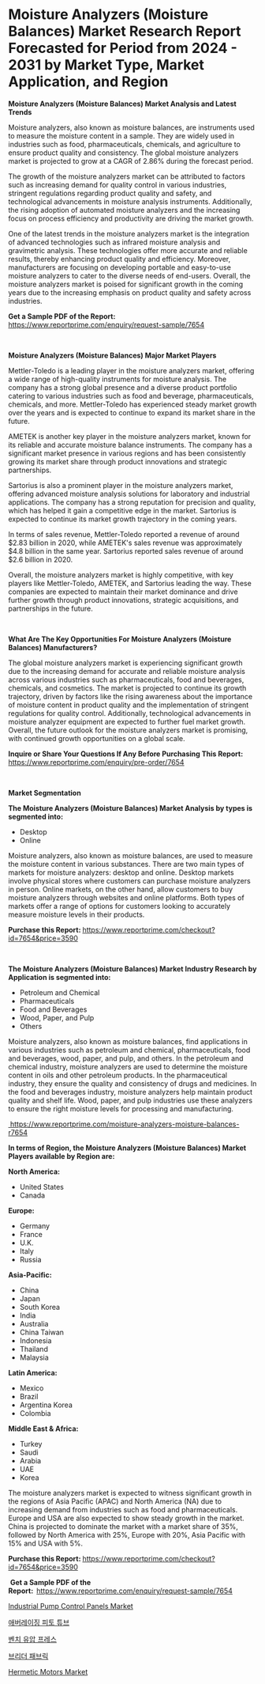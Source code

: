 <p><h1>Moisture Analyzers (Moisture Balances) Market Research Report Forecasted for Period from 2024 -  2031 by Market Type, Market Application, and Region</h1></p><p><strong>Moisture Analyzers (Moisture Balances) Market Analysis and Latest Trends</strong></p>
<p><p>Moisture analyzers, also known as moisture balances, are instruments used to measure the moisture content in a sample. They are widely used in industries such as food, pharmaceuticals, chemicals, and agriculture to ensure product quality and consistency. The global moisture analyzers market is projected to grow at a CAGR of 2.86% during the forecast period.</p><p>The growth of the moisture analyzers market can be attributed to factors such as increasing demand for quality control in various industries, stringent regulations regarding product quality and safety, and technological advancements in moisture analysis instruments. Additionally, the rising adoption of automated moisture analyzers and the increasing focus on process efficiency and productivity are driving the market growth.</p><p>One of the latest trends in the moisture analyzers market is the integration of advanced technologies such as infrared moisture analysis and gravimetric analysis. These technologies offer more accurate and reliable results, thereby enhancing product quality and efficiency. Moreover, manufacturers are focusing on developing portable and easy-to-use moisture analyzers to cater to the diverse needs of end-users. Overall, the moisture analyzers market is poised for significant growth in the coming years due to the increasing emphasis on product quality and safety across industries.</p></p>
<p><strong>Get a Sample PDF of the Report:&nbsp;</strong> <a href="https://www.reportprime.com/enquiry/request-sample/7654">https://www.reportprime.com/enquiry/request-sample/7654</a></p>
<p>&nbsp;</p>
<p><strong>Moisture Analyzers (Moisture Balances) Major Market Players</strong></p>
<p><p>Mettler-Toledo is a leading player in the moisture analyzers market, offering a wide range of high-quality instruments for moisture analysis. The company has a strong global presence and a diverse product portfolio catering to various industries such as food and beverage, pharmaceuticals, chemicals, and more. Mettler-Toledo has experienced steady market growth over the years and is expected to continue to expand its market share in the future.</p><p>AMETEK is another key player in the moisture analyzers market, known for its reliable and accurate moisture balance instruments. The company has a significant market presence in various regions and has been consistently growing its market share through product innovations and strategic partnerships.</p><p>Sartorius is also a prominent player in the moisture analyzers market, offering advanced moisture analysis solutions for laboratory and industrial applications. The company has a strong reputation for precision and quality, which has helped it gain a competitive edge in the market. Sartorius is expected to continue its market growth trajectory in the coming years.</p><p>In terms of sales revenue, Mettler-Toledo reported a revenue of around $2.83 billion in 2020, while AMETEK's sales revenue was approximately $4.8 billion in the same year. Sartorius reported sales revenue of around $2.6 billion in 2020.</p><p>Overall, the moisture analyzers market is highly competitive, with key players like Mettler-Toledo, AMETEK, and Sartorius leading the way. These companies are expected to maintain their market dominance and drive further growth through product innovations, strategic acquisitions, and partnerships in the future.</p></p>
<p>&nbsp;</p>
<p><strong>What Are The Key Opportunities For Moisture Analyzers (Moisture Balances) Manufacturers?</strong></p>
<p><p>The global moisture analyzers market is experiencing significant growth due to the increasing demand for accurate and reliable moisture analysis across various industries such as pharmaceuticals, food and beverages, chemicals, and cosmetics. The market is projected to continue its growth trajectory, driven by factors like the rising awareness about the importance of moisture content in product quality and the implementation of stringent regulations for quality control. Additionally, technological advancements in moisture analyzer equipment are expected to further fuel market growth. Overall, the future outlook for the moisture analyzers market is promising, with continued growth opportunities on a global scale.</p></p>
<p><strong>Inquire or Share Your Questions If Any Before Purchasing This Report:</strong> <a href="https://www.reportprime.com/enquiry/pre-order/7654">https://www.reportprime.com/enquiry/pre-order/7654</a></p>
<p>&nbsp;</p>
<p><strong>Market Segmentation</strong></p>
<p><strong>The Moisture Analyzers (Moisture Balances) Market Analysis by types is segmented into:</strong></p>
<p><ul><li>Desktop</li><li>Online</li></ul></p>
<p><p>Moisture analyzers, also known as moisture balances, are used to measure the moisture content in various substances. There are two main types of markets for moisture analyzers: desktop and online. Desktop markets involve physical stores where customers can purchase moisture analyzers in person. Online markets, on the other hand, allow customers to buy moisture analyzers through websites and online platforms. Both types of markets offer a range of options for customers looking to accurately measure moisture levels in their products.</p></p>
<p><strong>Purchase this Report:&nbsp;</strong><a href="https://www.reportprime.com/checkout?id=7654&price=3590">https://www.reportprime.com/checkout?id=7654&price=3590</a></p>
<p>&nbsp;</p>
<p><strong>The Moisture Analyzers (Moisture Balances) Market Industry Research by Application is segmented into:</strong></p>
<p><ul><li>Petroleum and Chemical</li><li>Pharmaceuticals</li><li>Food and Beverages</li><li>Wood, Paper, and Pulp</li><li>Others</li></ul></p>
<p><p>Moisture analyzers, also known as moisture balances, find applications in various industries such as petroleum and chemical, pharmaceuticals, food and beverages, wood, paper, and pulp, and others. In the petroleum and chemical industry, moisture analyzers are used to determine the moisture content in oils and other petroleum products. In the pharmaceutical industry, they ensure the quality and consistency of drugs and medicines. In the food and beverages industry, moisture analyzers help maintain product quality and shelf life. Wood, paper, and pulp industries use these analyzers to ensure the right moisture levels for processing and manufacturing.</p></p>
<p><a href="https://www.reportprime.com/moisture-analyzers-moisture-balances-r7654">&nbsp;https://www.reportprime.com/moisture-analyzers-moisture-balances-r7654</a></p>
<p><strong>In terms of Region, the Moisture Analyzers (Moisture Balances) Market Players available by Region are:</strong></p>
<p>
    <p> <strong> North America: </strong>
        <ul>
            <li>United States</li>
            <li>Canada</li>
        </ul>
        </p> 
    <p> <strong> Europe: </strong>
        <ul>
            <li>Germany</li>
            <li>France</li>
            <li>U.K.</li>
            <li>Italy</li>
            <li>Russia</li>
        </ul>
        </p> 
    <p> <strong> Asia-Pacific: </strong>
        <ul>
            <li>China</li>
            <li>Japan</li>
            <li>South Korea</li>
            <li>India</li>
            <li>Australia</li>
            <li>China Taiwan</li>
            <li>Indonesia</li>
            <li>Thailand</li>
            <li>Malaysia</li>
        </ul>
        </p> 
    <p> <strong> Latin America: </strong>
        <ul>
            <li>Mexico</li>
            <li>Brazil</li>
            <li>Argentina Korea</li>
            <li>Colombia</li>
        </ul>
        </p> 
    <p> <strong> Middle East & Africa: </strong>
        <ul>
            <li>Turkey</li>
            <li>Saudi</li>
            <li>Arabia</li>
            <li>UAE</li>
            <li>Korea</li>
        </ul>
    </p>
    </p>
<p><p>The moisture analyzers market is expected to witness significant growth in the regions of Asia Pacific (APAC) and North America (NA) due to increasing demand from industries such as food and pharmaceuticals. Europe and USA are also expected to show steady growth in the market. China is projected to dominate the market with a market share of 35%, followed by North America with 25%, Europe with 20%, Asia Pacific with 15% and USA with 5%.</p></p>
<p><strong>Purchase this Report: </strong><a href="https://www.reportprime.com/checkout?id=7654&price=3590">https://www.reportprime.com/checkout?id=7654&price=3590</a></p>
<p>&nbsp;<strong>Get a Sample PDF of the Report:&nbsp;&nbsp;</strong><a href="https://www.reportprime.com/enquiry/request-sample/7654">https://www.reportprime.com/enquiry/request-sample/7654</a></p>
<p><strong></strong></p>
<p><p><a href="https://github.com/kathiaseamanalvaradovlprc2h/Market-Research-Report-List-2/blob/main/industrial-pump-control-panels-market.md">Industrial Pump Control Panels Market</a></p><p><a href="https://medium.com/@clairhane1954/%ED%8F%89%EA%B7%A0-%ED%94%BC%ED%86%A0%ED%8A%9C%EB%B8%8C-%EC%8B%9C%EC%9E%A5-%EA%B7%9C%EB%AA%A8-%EB%B0%8F-%EC%8B%9C%EC%9E%A5-%EB%8F%99%ED%96%A5-%EC%99%84%EB%B2%BD%ED%95%9C-%EC%82%B0%EC%97%85-%EA%B0%9C%EC%9A%94-2024%EB%85%84%EB%B6%80%ED%84%B0-2031%EB%85%84%EA%B9%8C%EC%A7%80-0caa5e34dfa1">애버레이징 피토 튜브</a></p><p><a href="https://github.com/valroy852/Market-Research-Report-List-1/blob/main/332373372353.md">벤치 유압 프레스</a></p><p><a href="https://github.com/royErdmtyan906778/Market-Research-Report-List-1/blob/main/180033472352.md">브리더 패브릭</a></p><p><a href="https://github.com/wusalecollins540tpqoz/Market-Research-Report-List-2/blob/main/hermetic-motors-market.md">Hermetic Motors Market</a></p></p>
